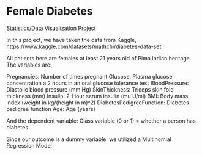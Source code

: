 # Female Diabetes
Statistics/Data Visualization Project

In this project, we have taken the data from Kaggle, https://www.kaggle.com/datasets/mathchi/diabetes-data-set. 

All patients here are females at least 21 years old of Pima Indian heritage. The variables are:

Pregnancies: Number of times pregnant
Glucose: Plasma glucose concentration a 2 hours in an oral glucose tolerance test
BloodPressure: Diastolic blood pressure (mm Hg)
SkinThickness: Triceps skin fold thickness (mm)
Insulin: 2-Hour serum insulin (mu U/ml)
BMI: Body mass index (weight in kg/(height in m)^2)
DiabetesPedigreeFunction: Diabetes pedigree function
Age: Age (years)

And the dependent variable: Class variable (0 or 1) = whether a person has diabetes

Since our outcome is a dummy variable, we utilized a Multinomial Regression Model
